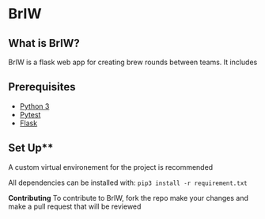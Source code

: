 # BrIW

## What is BrIW?
BrIW is a flask web app for creating brew rounds between teams. It includes 

## Prerequisites

* [Python 3](https://www.python.org/download/releases/3.0/)
* [Pytest](https://docs.pytest.org/en/latest/)
* [Flask](https://www.fullstackpython.com/flask.html)

## Set Up**

A custom virtual environement for the project is recommended

All dependencies can be installed with:
`pip3 install -r requirement.txt`

**Contributing**
To contribute to BrIW, fork the repo make your changes and make a pull request that will be reviewed

